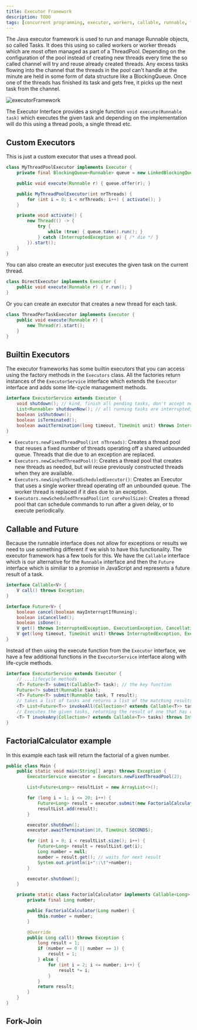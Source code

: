 ```yaml
---
title: Executor Framework
description: TODO
tags: [concurrent programming, executor, workers, callable, runnable, future]
---
```


The Java executor framework is used to run and manage Runnable objects, so called Tasks. It does this using so called workers or worker threads which are most often managed as part of a ThreadPool. Depending on the configuration of the pool instead of creating new threads every time the so called channel will try and reuse already created threads. Any excess tasks flowing into the channel that the threads in the pool can't handle at the minute are held in some form of data structure like a BlockingQueue. Once one of the threads has finished its task and gets free, it picks up the next task from the channel.

![executorFramework](/img/programming/executorFramework.png)

The Executor Interface provides a single function `void execute(Runnable task)` which executes the given task and depending on the implementation will do this using a thread pools, a single thread etc.

## Custom Executors

This is just a custom executor that uses a thread pool.

```java
class MyThreadPoolExecutor implements Executor {
    private final BlockingQueue<Runnable> queue = new LinkedBlockingQueue<Runnable>();

    public void execute(Runnable r) { queue.offer(r); }

    public MyThreadPoolExecutor(int nrThreads) {
        for (int i = 0; i < nrThreads; i++) { activate(); }
    }

    private void activate() {
        new Thread(() -> {
            try {
                while (true) { queue.take().run(); }
            } catch (InterruptedException e) { /* die */ }
        }).start();
    }
}
```

You can also create an executor just executes the given task on the current thread.

```java
class DirectExecutor implements Executor {
    public void execute(Runnable r) { r.run(); }
}
```

Or you can create an executor that creates a new thread for each task.

```java
class ThreadPerTaskExecutor implements Executor {
    public void execute(Runnable r) {
        new Thread(r).start();
    }
}
```

## Builtin Executors

The executor frameworks has some builtin executors that you can access using the factory methods in the `Executors` class. All the factories return instances of the `ExecutorService` interface which extends the `Executor` interface and adds some life-cycle management methods.

```java
interface ExecutorService extends Executor {
    void shutdown(); // kind, finish all pending tasks, don't accept new ones
    List<Runnable> shutdownNow(); // all running tasks are interrupted, a list of the tasks that were awaiting execution
    boolean isShutdown();
    boolean isTerminated();
    boolean awaitTermination(long timeout, TimeUnit unit) throws InterruptedException; // blocks until all tasks completed execution after a shutdown request
}
```

- `Executors.newFixedThreadPool(int nThreads)`: Creates a thread pool that reuses a fixed number of threads operating off a shared unbounded queue. Threads that die due to an exception are replaced.
- `Executors.newCachedThreadPool()`: Creates a thread pool that creates new threads as needed, but will reuse previously constructed threads when they are available.
- `Executors.newSingleThreadScheduledExecutor()`: Creates an Executor that uses a single worker thread operating off an unbounded queue. The worker thread is replaced if it dies due to an exception.
- `Executors.newScheduledThreadPool(int corePoolSize)`: Creates a thread pool that can schedule commands to run after a given delay, or to execute periodically.

## Callable and Future

Because the runnable interface does not allow for exceptions or results we need to use something different if we wish to have this functionality. The executor framework has a few tools for this. We have the `Callable` interface which is our alternative for the `Runnable` interface and then the `Future` interface which is similiar to a promise in JavaScript and represents a future result of a task.

```java
interface Callable<V> {
    V call() throws Exception;
}
```

```java
interface Future<V> {
    boolean cancel(boolean mayInterruptIfRunning);
    boolean isCancelled();
    boolean isDone();
    V get() throws InterruptedException, ExecutionException, CancellationException;
    V get(long timeout, TimeUnit unit) throws InterruptedException, ExecutionException, CancellationException, TimeoutException;
}
```

Instead of then using the execute function from the `Executor` interface, we have a few additional functions in the `ExecutorService` interface along with life-cycle methods.

```java
interface ExecutorService extends Executor {
    // ...lifecycle methods
    <T> Future<T> submit(Callable<T> task); // the key function
    Future<?> submit(Runnable task);
    <T> Future<T> submit(Runnable task, T result);
    // takes a list of tasks and returns a list of the matching results
    <T> List<Future<T>> invokeAll(Collection<? extends Callable<T>> tasks) throws InterruptedException;
    // Executes the given tasks, returning the result of one that has completed successfully if any do.
    <T> T invokeAny(Collection<? extends Callable<T>> tasks) throws InterruptedException, ExecutionException;
}
```

## FactorialCalculator example

In this example each task will return the factorial of a given number.

```java
public class Main {
    public static void main(String[] args) throws Exception {
        ExecutorService executor = Executors.newFixedThreadPool(2);

        List<Future<Long>> resultList = new ArrayList<>();

        for (long i = 1; i <= 20; i++) {
            Future<Long> result = executor.submit(new FactorialCalculator(i));
            resultList.add(result);
        }

        executor.shutdown();
        executor.awaitTermination(10, TimeUnit.SECONDS);

        for (int i = 0; i < resultList.size(); i++) {
            Future<Long> result = resultList.get(i);
            Long number = null;
            number = result.get(); // waits for next result
            System.out.println(i+"::\t"+number);
        }

        executor.shutdown();
    }

    private static class FactorialCalculator implements Callable<Long> {
        private final Long number;

        public FactorialCalculator(Long number) {
            this.number = number;
        }

        @Override
        public Long call() throws Exception {
            long result = 1;
            if (number == 0 || number == 1) {
                result = 1;
            } else {
                for (int i = 2; i <= number; i++) {
                    result *= i;
                }
            }
            return result;
        }
    }
}
```

## Fork-Join
